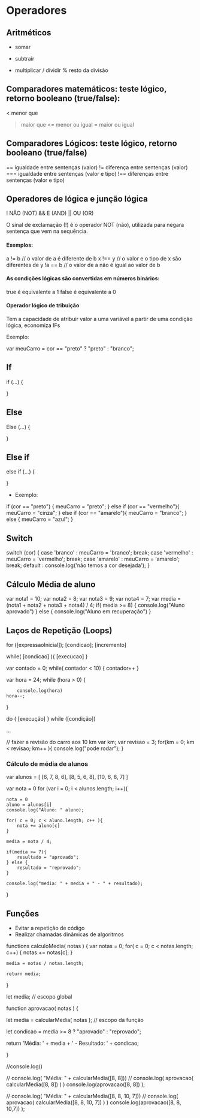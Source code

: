 
# Operadores

## Aritméticos
+ somar
- subtrair
* multiplicar
/ dividir
% resto da divisão

## Comparadores matemáticos: teste lógico, retorno booleano (true/false):
<   menor que
>   maior que
<=  menor ou igual
>=  maior ou igual

## Comparadores Lógicos: teste lógico, retorno booleano (true/false)
==     igualdade entre sentenças  (valor)
!=     diferença entre sentenças  (valor)
===    igualdade entre sentenças  (valor e tipo)
!==   diferenças entre sentenças  (valor e tipo)

## Operadores de lógica e junção lógica
!    NÃO (NOT)
&&   E (AND)
||   OU (OR)


O sinal de exclamação (!) é o operador NOT (não), utilizada para negara sentença que vem
na sequência.

#### Exemplos:
a != b      // o valor de a é diferente de b
x !== y     // o valor e o tipo de x são diferentes de y
!a == b     // o valor de a não é igual ao valor de b


#### As condições lógicas são convertidas em números binários:
true é equivalente a 1 
false é equivalente a 0

#### Operador lógico de tribuição

Tem a capacidade de atribuir valor a uma variável a partir de uma condição lógica,
economiza IFs

Exemplo:

var meuCarro = cor == "preto" ? "preto" : "branco";

## If
if (...) {

}

## Else
Else (...) {

}

## Else if
else if (...) {

}

* Exemplo:

if (cor == "preto") {
    meuCarro = "preto";
} else if (cor == "vermelho"){
    meuCarro = "cinza";
} else if (cor == "amarelo"){
    meuCarro = "branco";
} else {
    meuCarro = "azul";
}

## Switch

switch (cor) {
    case 'branco' :
        meuCarro = 'branco';
        break;
    case 'vermelho' :
        meuCarro = 'vermelho';
        break; 
    case 'amarelo' :
        meuCarro = 'amarelo';
        break;
    default :
        console.log('não temos a cor desejada');
}


## Cálculo Média de aluno

var nota1 = 10;
var nota2 = 8;
var nota3 = 9;
var nota4 = 7;
var media = (nota1 + nota2 + nota3 + nota4) / 4;
if( media >= 8) {
    console.log("Aluno aprovado")
} else {
    console.log("Aluno em recuperação")
}


## Laços de Repetição (Loops)

for ([expressaoInicial]); [condicao]; [incremento]

while( [condicao] ){
    [execucao]
}

var contado = 0;
while( contador < 10) {
    contador++
}

var hora = 24;
while (hora > 0) {

		console.log(hora)
    hora--;    
}

do {
    [execução]
} while ([condição])

...

// fazer a revisão do carro aos 10 km
var km;
var revisao = 3;
for(km = 0; km < revisao; km++ ){
    console.log("pode rodar");
}


### Cálculo de média de alunos

var alunos = [
    [6, 7, 8, 6],
    [8, 5, 6, 8],
    [10, 6, 8, 7]
]

var nota = 0
for (var i = 0; i < alunos.length; i++){

    nota = 0
    aluno = alunos[i]
    console.log("Aluno: " aluno);

    for( c = 0; c < aluno.length; c++ ){
        nota += aluno[c]
    }

    media = nota / 4;
    
    if(media >= 7){
        resultado = "aprovado";
    } else {
        resultado = "reprovado";
    }

    console.log("media: " + media + " - " + resultado);

}


## Funções

- Evitar a repetição de código
- Realizar chamadas dinâmicas de algoritmos

functions calculoMedia( notas ) {
    var notas = 0;
    for( c = 0; c < notas.length; c++) {
        notas += notas[c];
    }

    media = notas / notas.length;

    return media;
}

let media; // escopo global

function aprovacao( notas ) {

let media = calcularMedia( notas ); // escopo da função

let condicao = media >= 8 ? "aprovado" : "reprovado";

return 'Média: ' + media + ' - Resultado: ' + condicao;

}


//console.log()

// console.log( "Média: " + calcularMedia([8, 8]))
// console.log( aprovacao( calcularMedia([8, 8]) ) )
console.log(aprovacao([8, 8]) );

// console.log( "Média: " + calcularMedia([8, 8, 10, 7]))
// console.log( aprovacao( calcularMedia([8, 8, 10, 7]) ) )
console.log(aprovacao([8, 8, 10,7]) );



